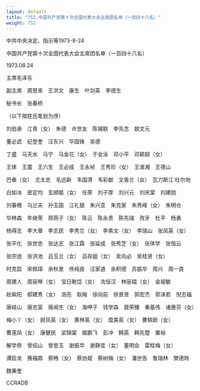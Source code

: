 ```yaml
---
layout: default
title: "752.中国共产党第十次全国代表大会主席团名单（一百四十八名）"
weight: 752
---
```


中共中央决定、指示等1973-8-24

中国共产党第十次全国代表大会主席团名单（一百四十八名）

1973.08.24

主席毛泽东

副主席　周恩来　王洪文　康生　叶剑英　李德生

秘书长　张春桥

（以下按姓氏笔划为序）

刘伯承　江青（女）　朱德　许世友　陈锡联　李先念　姚文元

董必武　纪登奎　汪东兴　华国锋　吴德

丁盛　马天水　马宁　马金花（女）　于会泳　邓小平　邓颖超（女）

王体　王震　王六生　王必成　王永祯　王秀珍（女）　王淮湘　王德山

巴桑（女）　尤太忠　毛远新　韦国清　韦彩猷　文香兰（女）　瓦力斯江·吐尔地

白如冰　皮定均　玄顺姬（女）　任荣　刘子厚　刘兴元　刘庆棠　刘建勋

刘春樵　乌兰夫　孙玉国　江礼银　朱兴亚　朱克家　朱秀峰（女）　朱明仓

华林森　年继荣　邢燕子（女）　陈云　陈永贵　陈先瑞　孜牙　杜平　杨勇

杨得志　李大章　李志民　李秀兰（女）　李素文（女）　李瑞山　张凤英（女）

张平化　张世忠　张达志　张江霖　张延成　张秀芝（女）　张体学　张恒云

张宗逊　张洪池　吕玉兰（女）　吕存姐（女）　吴向必　吴桂贤（女）

时克启　宋佩璋　余秋里　佟纯良　汪家道　余积德　苏振华　周兴　周一良

周建人　周丽琴（女）　宝日勒岱（女）　冼恒汉　林丽韫（女）　金祖敏

赵紫阳　郝建秀（女）　浩亮　耿飚　徐向前　徐景贤　郭宏杰　郭沫若　倪志福

唐岐山　唐忠富　唐闻生（女）　海呷子　钱学森　聂荣臻　秦基伟　诸惠芬（女）

梅小丫（女）　尉凤英（女）　黄林英（女）　盘美英（女）　曹轶欧（女）

曹莲凤（女）　康健民　梁锦棠　姬鹏飞　彭冲　韩英　韩先楚　粟裕

解学恭　曾绍山　曾思玉　谢振华　谢静宜（女）　董明会　雷桂梅（女）

谭启龙　赛福鼎　蔡畅（女）　蔡协斌　蔡树梅（女）　潘世告　鲁瑞林　樊德玲

魏秉奎

CCRADB

